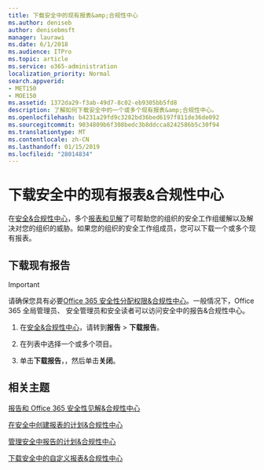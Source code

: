 ```yaml
---
title: 下载安全中的现有报表&amp;合规性中心
ms.author: deniseb
author: denisebmsft
manager: laurawi
ms.date: 6/1/2018
ms.audience: ITPro
ms.topic: article
ms.service: o365-administration
localization_priority: Normal
search.appverid:
- MET150
- MOE150
ms.assetid: 1372da29-f3ab-49d7-8c02-eb9305bb5fd8
description: 了解如何下载安全中的一个或多个现有报表&amp;合规性中心。
ms.openlocfilehash: b4231a29fd9c3282bd36bed6197f811de36de092
ms.sourcegitcommit: 9034809b6f308bedc3b8ddcca8242586b5c30f94
ms.translationtype: MT
ms.contentlocale: zh-CN
ms.lasthandoff: 01/15/2019
ms.locfileid: "28014834"
---
```

# <a name="download-existing-reports-in-the-security-amp-compliance-center"></a>下载安全中的现有报表&amp;合规性中心

在[安全&amp;合规性中心](https://protection.office.com)，多个[报表和见解](reports-and-insights-in-security-and-compliance.md)了可帮助您的组织的安全工作组缓解以及解决对您的组织的威胁。如果您的组织的安全工作组成员，您可以下载一个或多个现有报表。 
  
## <a name="download-existing-reports"></a>下载现有报告

> [!IMPORTANT]
> 请确保您具有必要[Office 365 安全性分配权限&amp;合规性中心](permissions-in-the-security-and-compliance-center.md)。一般情况下，Office 365 全局管理员、 安全管理员和安全读者可以访问安全中的报告&amp;合规性中心。 
  
1. 在[安全&amp;合规性中心](https://protection.office.com)，请转到**报告** \> **下载报告**。
    
2. 在列表中选择一个或多个项目。
    
3. 单击**下载报告**，，然后单击**关闭**。
    
## <a name="related-topics"></a>相关主题

[报告和 Office 365 安全性见解&amp;合规性中心](reports-and-insights-in-security-and-compliance.md)
  
[在安全中创建报表的计划&amp;合规性中心](create-a-schedule-for-a-report.md)
  
[管理安全中报告的计划&amp;合规性中心](manage-schedules-for-multiple-reports.md)
  
[下载安全中的自定义报表&amp;合规性中心](set-up-and-download-a-custom-report.md)
  

